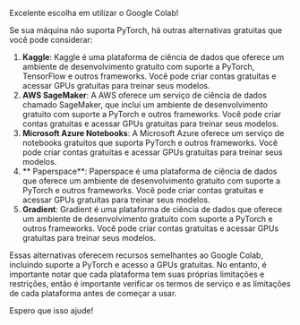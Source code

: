 

Excelente escolha em utilizar o Google Colab!

Se sua máquina não suporta PyTorch, há outras alternativas gratuitas que você pode considerar:

1. **Kaggle**: Kaggle é uma plataforma de ciência de dados que oferece um ambiente de desenvolvimento gratuito com suporte a PyTorch, TensorFlow e outros frameworks. Você pode criar contas gratuitas e acessar GPUs gratuitas para treinar seus modelos.
2. **AWS SageMaker**: A AWS oferece um serviço de ciência de dados chamado SageMaker, que inclui um ambiente de desenvolvimento gratuito com suporte a PyTorch e outros frameworks. Você pode criar contas gratuitas e acessar GPUs gratuitas para treinar seus modelos.
3. **Microsoft Azure Notebooks**: A Microsoft Azure oferece um serviço de notebooks gratuitos que suporta PyTorch e outros frameworks. Você pode criar contas gratuitas e acessar GPUs gratuitas para treinar seus modelos.
4. ** Paperspace**: Paperspace é uma plataforma de ciência de dados que oferece um ambiente de desenvolvimento gratuito com suporte a PyTorch e outros frameworks. Você pode criar contas gratuitas e acessar GPUs gratuitas para treinar seus modelos.
5. **Gradient**: Gradient é uma plataforma de ciência de dados que oferece um ambiente de desenvolvimento gratuito com suporte a PyTorch e outros frameworks. Você pode criar contas gratuitas e acessar GPUs gratuitas para treinar seus modelos.

Essas alternativas oferecem recursos semelhantes ao Google Colab, incluindo suporte a PyTorch e acesso a GPUs gratuitas. No entanto, é importante notar que cada plataforma tem suas próprias limitações e restrições, então é importante verificar os termos de serviço e as limitações de cada plataforma antes de começar a usar.

Espero que isso ajude!
